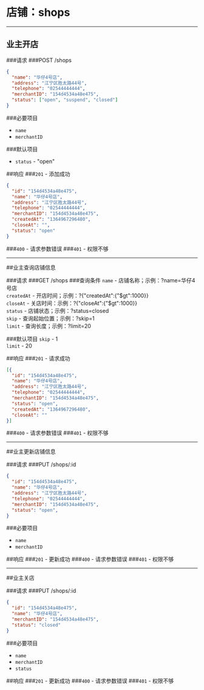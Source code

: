 # 店铺：shops
***
## 业主开店

###请求
###POST /shops

```json
{
  "name": "华仔4号店",
  "address": "江宁区胜太路44号",
  "telephone": "02544444444",
  "merchantID": "154d4534a48e475",
  "status": ["open", "suspend", "closed"]
}
```
###必要项目
* `name`  
* `merchantID`  

###默认项目
* `status` - "open"  


##响应
###`201` - 添加成功
```json
{
  "id": "154d4534a48e475",
  "name": "华仔4号店",
  "address": "江宁区胜太路44号",
  "telephone": "02544444444",
  "merchantID": "154d4534a48e475",
  "createdAt": "1364967296480",
  "closeAt": "",
  "status": "open"
}
```
###`400` - 请求参数错误
###`401` - 权限不够
***


##业主查询店铺信息

###请求
###GET /shops
###查询条件
`name` - 店铺名称；示例：?name=华仔4号店  
`createdAt` - 开店时间；示例：?{"createdAt":{"$gt":1000}}  
`closeAt` - 关店时间：示例：?{"closeAt":{"$gt":1000}}  
`status` - 店铺状态；示例：?status=closed  
`skip` - 查询起始位置；示例：?skip=1  
`limit` - 查询长度；示例：?limit=20  

###默认项目
`skip` - 1  
`limit` - 20  

##响应
###`201` - 请求成功
```json
[{
  "id": "154d4534a48e475",
  "name": "华仔4号店",
  "address": "江宁区胜太路44号",
  "telephone": "02544444444",
  "merchantID": "154d4534a48e475",
  "status": "open",
  "createdAt": "1364967296480",
  "closeAt": ""
}]
```
###`400` - 请求参数错误
###`401` - 权限不够
***


##业主更新店铺信息

###请求
###PUT /shops/:id

```json
{
  "id": "154d4534a48e475",
  "name": "华仔4号店",
  "address": "江宁区胜太路44号",
  "telephone": "02544444444",
  "merchantID": "154d4534a48e475",
  "status": "open",
}
```
###必要项目
* `name`  
* `merchantID`  


##响应
###`201` - 更新成功
###`400` - 请求参数错误
###`401` - 权限不够
***


##业主关店

###请求
###PUT /shops/:id

```json
{
  "id": "154d4534a48e475",
  "name": "华仔4号店",
  "merchantID": "154d4534a48e475",
  "status": "closed"
}
```
###必要项目
* `name`  
* `merchantID`  
* `status`  

##响应
###`201` - 更新成功
###`400` - 请求参数错误
###`401` - 权限不够
